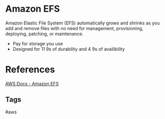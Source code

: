 # Amazon EFS

Amazon Elastic File System (EFS) automatically grows and shrinks as you add and remove files with no need for management, provisioning, deploying, patching, or maintenance.  

* Pay for storage you use  
* Designed for 11 9s of durability and 4 9s of availibility  

# References
[AWS Docs - Amazon EFS](https://aws.amazon.com/efs/?nc2=type_a)  

## Tags
#aws
